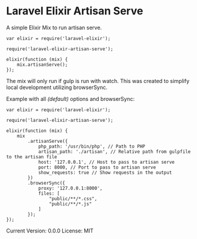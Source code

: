 Laravel Elixir Artisan Serve
============================

A simple Elixir Mix to run artisan serve.

    var elixir = require('laravel-elixir');

    require('laravel-elixir-artisan-serve');

    elixir(function (mix) {
        mix.artisanServe();
    });

The mix will only run if gulp is run with watch. This was created to simplify local development utilizing browserSync.

Example with all *(default)* options and browserSync:

    var elixir = require('laravel-elixir');

    require('laravel-elixir-artisan-serve');

    elixir(function (mix) {
        mix
            .artisanServe({
                php_path: '/usr/bin/php', // Path to PHP
                artisan_path: './artisan', // Relative path from gulpfile to the artisan file
                host: '127.0.0.1', // Host to pass to artisan serve
                port: 8000, // Port to pass to artisan serve
                show_requests: true // Show requests in the output
            })
            .browserSync({
                proxy: '127.0.0.1:8000',
                files: [
                    "public/**/*.css",
                    "public/**/*.js"
                ]
            });
    });


Current Version: 0.0.0
License: MIT